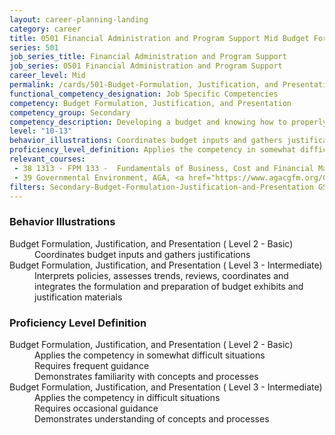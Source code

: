 ```yaml
---
layout: career-planning-landing
category: career
title: 0501 Financial Administration and Program Support Mid Budget Formulation, Justification, and Presentation
series: 501
job_series_title: Financial Administration and Program Support
job_series: 0501 Financial Administration and Program Support
career_level: Mid
permalink: /cards/501-Budget-Formulation, Justification, and Presentation-Mid
functional_competency_designation: Job Specific Competencies
competency: Budget Formulation, Justification, and Presentation
competency_group: Secondary
competency_description: Developing a budget and knowing how to properly allocate funds according to regulations is vital to solving constant resource challenges 
level: "10-13"
behavior_illustrations: Coordinates budget inputs and gathers justifications ? Interprets policies, assesses trends, reviews, coordinates and integrates the formulation and preparation of budget exhibits and justification materials
proficiency_level_definition: Applies the competency in somewhat difficult situations ? Requires frequent guidance ? Demonstrates familiarity with concepts and processes ? Applies the competency in difficult situations ? Requires occasional guidance ? Demonstrates understanding of concepts and processes
relevant_courses: 
 - 38 1313 - FPM 133 -  Fundamentals of Business, Cost and Financial Management, Learning Tree
 - 39 Governmental Environment, AGA, <a href="https://www.agacgfm.org/CGFM-Certification/Candidates/Preparing-for-Exams/CGFM-Live-Virtual-Courses.aspx">https://www.agacgfm.org/CGFM-Certification/Candidates/Preparing-for-Exams/CGFM-Live-Virtual-Courses.aspx</a>, <a href="https://cgfm.learnupon.com/store">https://cgfm.learnupon.com/store</a>
filters: Secondary-Budget-Formulation-Justification-and-Presentation GS-10-13 series-0501
---
```


<div class="desktop:grid-col-6 margin-y-205">
  <div class="border-top-05 bg-white padding-2 shadow-5 height-full members-hover border-1px border-gray-30 border-top-orange radius-lg">
    <h3>Behavior Illustrations</h3>
    <dl class="text-base"><dt>Budget Formulation, Justification, and Presentation ( Level 2 - Basic)</dt><dd>Coordinates budget inputs and gathers justifications</dd><dt>Budget Formulation, Justification, and Presentation ( Level 3 - Intermediate)</dt><dd>Interprets policies, assesses trends, reviews, coordinates and integrates the formulation and preparation of budget exhibits and justification materials</dd></dl>
  </div>
</div>
<div class="desktop:grid-col-6 margin-y-205">
  <div class="border-top-05 bg-white padding-2 shadow-5 height-full members-hover border-1px border-gray-30 border-top-orange radius-lg">
    <h3>Proficiency Level Definition</h3>
    <dl class="text-base"><dt>Budget Formulation, Justification, and Presentation ( Level 2 - Basic)</dt><dd>Applies the competency in somewhat difficult situations </dd><dd> Requires frequent guidance </dd><dd> Demonstrates familiarity with concepts and processes</dd><dt>Budget Formulation, Justification, and Presentation ( Level 3 - Intermediate)</dt><dd>Applies the competency in difficult situations </dd><dd> Requires occasional guidance </dd><dd> Demonstrates understanding of concepts and processes</dd></dl>
  </div>
</div>